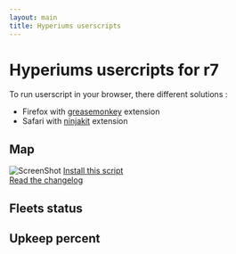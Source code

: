 ```yaml
---
layout: main
title: Hyperiums userscripts
---
```

# Hyperiums usercripts for r7

To run userscript in your browser, there different solutions : 
 -  Firefox with [greasemonkey](https://addons.mozilla.org/fr/firefox/addon/greasemonkey/) extension
 -  Safari with [ninjakit](https://github.com/os0x/NinjaKit) extension

## Map
![ScreenShot](https://raw.github.com/Nasga/hyperiums-userscripts/master/map-trading.png)
[Install this script](https://raw.github.com/Nasga/hyperiums-userscripts/master/map-trading.user.js)   
[Read the changelog](map-tradping.html)

## Fleets status

## Upkeep percent
